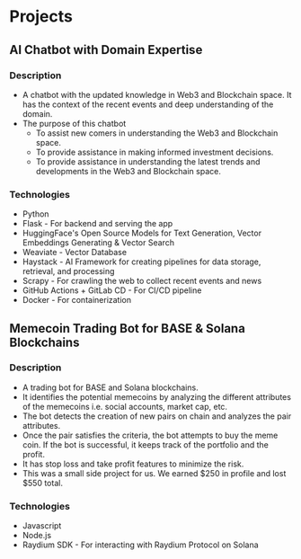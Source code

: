 # Projects

## AI Chatbot with Domain Expertise

### Description

- A chatbot with the updated knowledge in Web3 and Blockchain space. It has the context of the recent events and deep understanding of the domain.
- The purpose of this chatbot
  - To assist new comers in understanding the Web3 and Blockchain space.
  - To provide assistance in making informed investment decisions.
  - To provide assistance in understanding the latest trends and developments in the Web3 and Blockchain space.

### Technologies

- Python
- Flask - For backend and serving the app
- HuggingFace's Open Source Models for Text Generation, Vector Embeddings Generating & Vector Search
- Weaviate - Vector Database
- Haystack - AI Framework for creating pipelines for data storage, retrieval, and processing
- Scrapy - For crawling the web to collect recent events and news
- GitHub Actions + GitLab CD - For CI/CD pipeline
- Docker - For containerization

## Memecoin Trading Bot for BASE & Solana Blockchains

### Description

- A trading bot for BASE and Solana blockchains.
- It identifies the potential memecoins by analyzing the different attributes of the memecoins i.e. social accounts, market cap, etc.
- The bot detects the creation of new pairs on chain and analyzes the pair attributes.
- Once the pair satisfies the criteria, the bot attempts to buy the meme coin. If the bot is successful, it keeps track of the portfolio and the profit.
- It has stop loss and take profit features to minimize the risk.
- This was a small side project for us. We earned $250 in profile and lost $550 total.

### Technologies

- Javascript
- Node.js
- Raydium SDK - For interacting with Raydium Protocol on Solana

